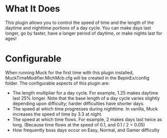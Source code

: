 # What It Does
This plugin allows you to control the speed of time and the length of the daytime and nighttime portions of a day cycle. You can make days last longer, go by faster, have a longer period of daytime, or make nights last for ages!

# Configurable
When running Muck for the first time with this plugin installed, MuckTimeModifier.MichMcb.cfg will be created in the BepinEx/config folder.
The configurable aspects of this plugin are:

- The length multiplier for a day cycle. For example, 1.25 makes daytime last 25% longer. Note that the base length of a day cycle varies slightly depending upon difficulty; harder difficulties have shorter days.
- The speed at which time progresses during nighttime. In vanilla, Muck increases the speed of time by 3.3 at night.
- The speed at which time flows. For example, 2 makes days last twice as long. (Because time flows at the speed of 0.1, and 0.1 / 2 = 0.05)
- How frequently boss days occur on Easy, Normal, and Gamer difficulty